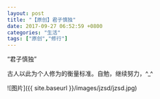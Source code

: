 ```yaml
---
layout: post
title: "【原创】君子慎独"
date: 2017-09-27 06:52:59 +0800
categories: "生活"
tags: ["原创","修行"]
---
```

“君子慎独”

古人以此为个人修为的衡量标准。自勉，继续努力，^_^

![图片]({{ site.baseurl }}/images/jzsd/jzsd.jpg)<br>
